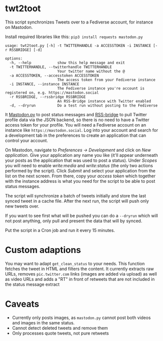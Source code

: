 # twt2toot

This script synchronizes Tweets over to a Fediverse account, for instance on Mastodon. 

Install required libraries like this:
`pip3 install requests mastodon.py`

```
usage: twt2toot.py [-h] -t TWITTERHANDLE -a ACCESSTOKEN -i INSTANCE [-r RSSBRIDGE] [-d]

options:
  -h, --help            show this help message and exit
  -t TWITTERHANDLE, --twitterhandle TWITTERHANDLE
                        Your twitter name without the @
  -a ACCESSTOKEN, --accesstoken ACCESSTOKEN
                        The access token from your Fediverse instance
  -i INSTANCE, --instance INSTANCE
                        The Fediverse instance you're account is registered on, e.g. https://mastodon.social
  -r RSSBRIDGE, --rssbridge RSSBRIDGE
                        An RSS-Bridge instance with Twitter enabled
  -d, --dryrun          Do a test run without posting to the Fediverse
```

It [Mastodon.py](https://github.com/halcy/Mastodon.py) to post status messages and [RSS-bridge](https://github.com/RSS-Bridge/rss-bridge) to pull Twitter profile data via the JSON backend, so there is no need to have a Twitter access token for your profile. You will need a Fediverse account on an instance like `https://mastodon.social`. Log into your account and search for a development tab in the preferences to create an application that can control your account.

On Mastodon, navigate to *Preferences -> Development* and click on *New application*. Give your application any name you like (it'll appear underneath your posts as the application that was used to post a status). Under *Scopes* you will need to enable *write:media* and *write:status* (the only two actions performed by the script). Click *Submit* and select your application from the list on the next screen. From there, copy your *access token* which together with the instance address is what you need for the script to be able to post status messages.

The script will synchronize a batch of tweets initially and store the last synced tweet in a cache file. After the next run, the script will push only new tweets over.

If you want to see first what will be pushed you can do a `--dryrun` which will not post anything, only pull and present the data that will by synced.

Put the script in a Cron job and run it every 15 minutes.

# Custom adaptions

You may want to adapt `get_clean_status` to your needs. This function fetches the tweet in HTML and filters the content. It currently extracts raw URLs, removes `pic.twitter.com` links (images are added via upload) as well as video URLs and adds a "RT" in front of retweets that are not included in the status message extract

# Caveats

* Currently only posts images, as `mastodon.py` cannot post both videos and images in the same status.
* Cannot detect deleted tweets and remove them
* Only processes quote tweets, not pure retweets